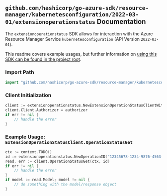 
## `github.com/hashicorp/go-azure-sdk/resource-manager/kubernetesconfiguration/2022-03-01/extensionoperationstatus` Documentation

The `extensionoperationstatus` SDK allows for interaction with the Azure Resource Manager Service `kubernetesconfiguration` (API Version `2022-03-01`).

This readme covers example usages, but further information on [using this SDK can be found in the project root](https://github.com/hashicorp/go-azure-sdk/tree/main/docs).

### Import Path

```go
import "github.com/hashicorp/go-azure-sdk/resource-manager/kubernetesconfiguration/2022-03-01/extensionoperationstatus"
```


### Client Initialization

```go
client := extensionoperationstatus.NewExtensionOperationStatusClientWithBaseURI("https://management.azure.com")
client.Client.Authorizer = authorizer
if err != nil {
	// handle the error
}
```


### Example Usage: `ExtensionOperationStatusClient.OperationStatusGet`

```go
ctx := context.TODO()
id := extensionoperationstatus.NewOperationID("12345678-1234-9876-4563-123456789012", "example-resource-group", "clusterRpValue", "clusterResourceValue", "clusterValue", "extensionValue", "operationIdValue")
read, err := client.OperationStatusGet(ctx, id)
if err != nil {
	// handle the error
}
if model := read.Model; model != nil {
	// do something with the model/response object
}
```
